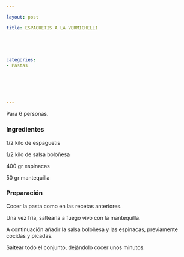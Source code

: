 ```yaml
---

layout: post

title: ESPAGUETIS A LA VERMICHELLI





categories:
- Pastas






---
```


Para 6 personas.

<h3>Ingredientes</h3>

1/2 kilo de espaguetis

1/2 kilo de salsa boloñesa

400 gr espinacas

50 gr mantequilla

<h3>Preparación</h3>

Cocer la pasta como en las recetas anteriores.

Una vez fría, saltearla a fuego vivo con la mantequilla.

A continuación añadir la salsa boloñesa y las espinacas, previamente cocidas y picadas.

Saltear todo el conjunto, dejándolo cocer unos minutos.

